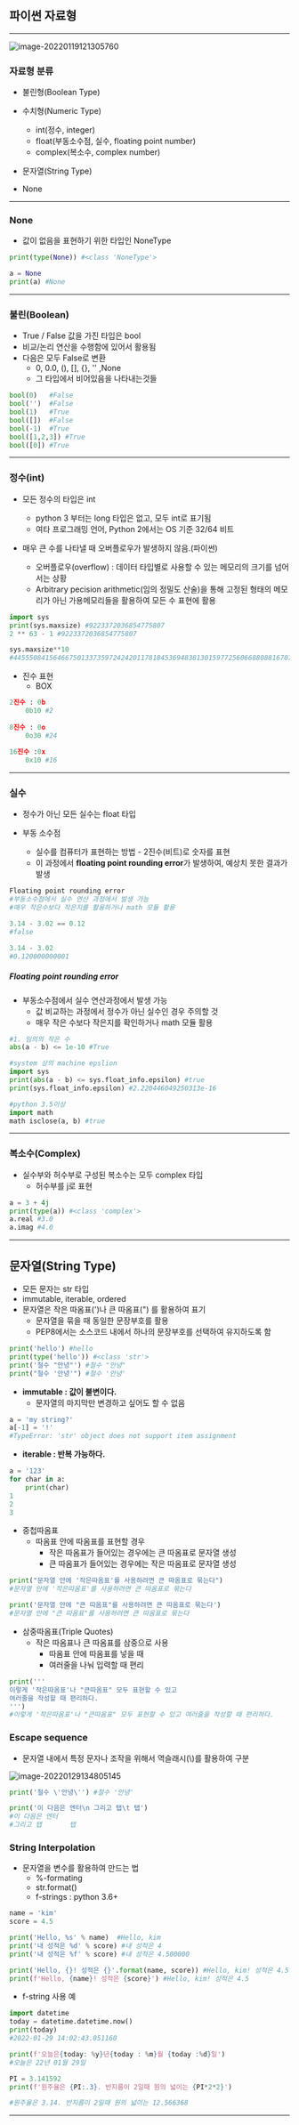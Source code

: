 ## 파이썬 자료형 

----



![image-20220119121305760](20220117_(3)파이썬자료형.assets/image-20220119121305760.png)

### 자료형 분류

- 불린형(Boolean Type)
- 수치형(Numeric Type)
  - int(정수, integer)
  - float(부동소수점, 실수, floating point number)
  - complex(복소수, complex number)

- 문자열(String Type)
- None

-----



### None

- 값이 없음을 표현하기 위한 타입인 NoneType

``` python
print(type(None)) #<class 'NoneType'>

a = None
print(a) #None
```

-----



### 불린(Boolean)

- True / False 값을 가진 타입은 bool 
- 비교/논리 연산을 수행함에 있어서 활용됨
- 다음은 모두 False로 변환 
  - 0, 0.0, (), [], {}, '' ,None
  - 그 타입에서 비어있음을 나타내는것들

``` python
bool(0)   #False
bool('')  #False
bool(1)   #True
bool([])  #False
bool(-1)  #True
bool([1,2,3]) #True
bool([0]) #True
```

----



### 정수(int)

- 모든 정수의 타입은 int
  - python 3 부터는 long 타입은 없고, 모두 int로 표기됨 
  - 여타 프로그래밍 언어, Python 2에서는 OS 기준 32/64 비트 



- 매우 큰 수를 나타낼 때 오버플로우가 발생하지 않음.(파이썬)
  - 오버플로우(overflow) : 데이터 타입별로 사용할 수 있는 메모리의 크기를 넘어서는 상황 
  - Arbitrary pecision arithmetic(임의 정밀도 산술)을 통해 고정된 형태의 메모리가 아닌 가용메모리들을 활용하여 모든 수 표현에 활용

``` python
import sys
print(sys.maxsize) #9223372036854775807
2 ** 63 - 1 #9223372036854775807

sys.maxsize**10 
#4455508415646675013373597242420117818453694838130159772560668808816707086990958982033203334310070688731662890013605553436739351074980172000127431349940128178077122187317837794167991459381249
```



- 진수 표현 
  - BOX

``` python
2진수 : 0b
    0b10 #2
    
8진수 : 0o
    0o30 #24 
    
16진수 :0x
    0x10 #16
```

---



### 실수 

- 정수가 아닌 모든 실수는 float 타입 

- 부동 소수점 

  - 실수를 컴퓨터가 표현하는 방법 - 2진수(비트)로 숫자를 표현
  - 이 과정에서 **floating point rounding error**가 발생하여, 예상치 못한 결과가 발생


``` python
Floating point rounding error
#부동소수점에서 실수 연산 과정에서 발생 가능 
#매우 작은수보다 작은지를 활용하거나 math 모듈 활용

3.14 - 3.02 == 0.12
#false

3.14 - 3.02
#0.120000000001
```

##### Floating point rounding error

- 부동소수점에서 실수 연산과정에서 발생 가능 
  - 값 비교하는 과정에서 정수가 아닌 실수인 경우 주의할 것
  - 매우 작은 수보다 작은지를 확인하거나 math 모듈 활용

``` python
#1. 임의의 작은 수
abs(a - b) <= 1e-10 #True

#system 상의 machine epslion
import sys
print(abs(a - b) <= sys.float_info.epsilon) #true
print(sys.float_info.epsilon) #2.220446049250313e-16

#python 3.5이상
import math
math isclose(a, b) #true
```

----



### 복소수(Complex)

- 실수부와 허수부로 구성된 복소수는 모두 complex 타입
  - 허수부를 j로 표현

``` python
a = 3 + 4j
print(type(a)) #<class 'complex'>
a.real #3.0
a.imag #4.0
```

-----



## 문자열(String Type)

- 모든 문자는 str 타입
- immutable, iterable, ordered
- 문자열은 작은 따옴표(')나 큰 따옴표(") 를 활용하여 표기
  - 문자열을 묶을 때 동일한 문장부호를 활용
  - PEP8에서는 소스코드 내에서 하나의 문장부호를 선택하여 유지하도록 함

``` python
print('hello') #hello
print(type('hello')) #<class 'str'>
print('철수 "안녕"') #철수 "안녕"
print("철수 '안녕'") #철수 '안녕'
```

- **immutable : 값이 불변이다.**
  - 문자열의 마지막만 변경하고 싶어도 할 수 없음

```python
a = 'my string?'
a[-1] = '!'
#TypeError: 'str' object does not support item assignment
```

- **iterable : 반복 가능하다.**

``` python
a = '123'
for char in a:
    print(char)
1
2
3
```

- 중첩따옴표
  - 따옴표 안에 따옴표를 표현할 경우
    - 작은 따옴표가 들어있는 경우에는 큰 따옴표로 문자열 생성
    - 큰 따옴표가 들어있는 경우에는 작은 따옴표로 문자열 생성

``` python
print("문자열 안에 '작은따옴표'를 사용하려면 큰 따옴표로 묶는다")
#문자열 안에 '작은따옴표'를 사용하려면 큰 따옴표로 묶는다

print('문자열 안에 "큰 따옴표"를 사용하려면 큰 따옴표로 묶는다')
#문자열 안에 "큰 따옴표"를 사용하려면 큰 따옴표로 묶는다
```

- 삼중따옴표(Triple Quotes)
  - 작은 따옴표나 큰 따옴표를 삼중으로 사용
    - 따옴표 안에 따옴표를 넣을 때
    - 여러줄을 나눠 입력할 때 편리 

``` python
print('''
이렇게 '작은따옴표'나 "큰따옴표" 모두 표현할 수 있고
여러줄을 작성할 때 편리하다.
''')
#이렇게 '작은따옴표'나 "큰따옴표" 모두 표현할 수 있고 여러줄을 작성할 때 편리하다.
```



### Escape sequence

- 문자열 내에서 특정 문자나 조작을 위해서 역슬래시(\\)를 활용하여 구분

![image-20220129134805145](20220117_(3)파이썬자료형.assets/image-20220129134805145.png)

``` python
print('철수 \'안녕\'') #철수 '안녕'

print('이 다음은 엔터\n 그리고 탭\t 탭')
#이 다음은 엔터
#그리고 탭       탭
```



### String Interpolation

- 문자열을 변수를 활용하여 만드는 법
  - %-formating
  - str.format()
  - f-strings : python 3.6+

``` python
name = 'kim'
score = 4.5

print('Hello, %s' % name)  #Hello, kim 
print('내 성적은 %d' % score) #내 성적은 4
print('내 성적은 %f' % score) #내 성적은 4.500000
```

``` python
print('Hello, {}! 성적은 {}'.format(name, score)) #Hello, kim! 성적은 4.5
print(f'Hello, {name}! 성적은 {score}') #Hello, kim! 성적은 4.5

```

- f-string 사용 예

``` python
import datetime
today = datetime.datetime.now()
print(today)
#2022-01-29 14:02:43.051160

print(f'오늘은{today: %y}년{today : %m}월 {today :%d}일')
#오늘은 22년 01월 29일
```

``` python
PI = 3.141592
print(f'원주율은 {PI:.3}. 반지름이 2일때 원의 넓이는 {PI*2*2}')

#원주율은 3.14. 반지름이 2일때 원의 넓이는 12.566368
```

----



